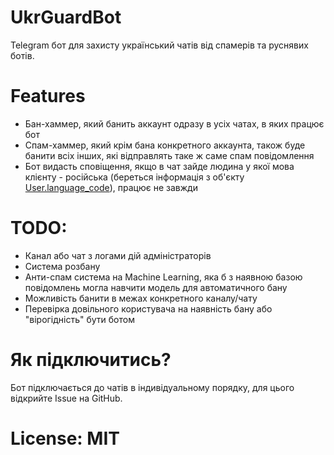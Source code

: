 # UkrGuardBot

Telegram бот для захисту український чатів від спамерів та руснявих ботів.

# Features
* Бан-хаммер, який банить аккаунт одразу в усіх чатах, в яких працює бот
* Спам-хаммер, який крім бана конкретного аккаунта, також буде банити всіх інших, які відправлять таке ж саме спам повідомлення
* Бот видасть сповіщення, якщо в чат зайде людина у якої мова клієнту - російська (береться інформація з об'єкту [User.language_code](https://core.telegram.org/bots/api#user)), працює не завжди

# TODO:
* Канал або чат з логами дій адміністраторів
* Система розбану
* Анти-спам система на Machine Learning, яка б з наявною базою повідомлень могла навчити модель для автоматичного бану
* Можливість банити в межах конкретного каналу/чату
* Перевірка довільного користувача на наявність бану або "вірогідність" бути ботом

# Як підключитись?
Бот підключається до чатів в індивідуальному порядку, для цього відкрийте Issue на GitHub.

# License: MIT
